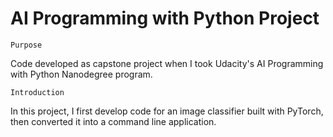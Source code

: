 # AI Programming with Python Project
`Purpose`

Code developed as capstone project when I took Udacity's AI Programming with Python Nanodegree program.

`Introduction`

 In this project, I first develop code for an image classifier built with PyTorch, then converted it into a command line application.

